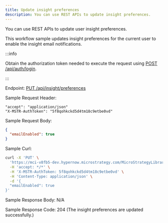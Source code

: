 ```yaml
---
title: Update insight preferences
description: You can use REST APIs to update insight preferences.
---
```


<Available since="2021 Update 10" />

You can use REST APIs to update user insight preferences.

This workflow sample updates insight preferences for the current user to enable the insight email notifications.

:::info

Obtain the authorization token needed to execute the request using [POST /api/auth/login](https://demo.microstrategy.com/MicroStrategyLibrary/api-docs/index.html#/Authentication/postLogin).

:::

Endpoint: [PUT /api/insight/preferences](https://demo.microstrategy.com/MicroStrategyLibrary/api-docs/index.html#/Insight%20Engine%20-%20UserPreferences/modifyPreferences)

Sample Request Header:

```http
"accept": "application/json"
"X-MSTR-AuthToken": "5f8qohkckd5d4tm18c9etbe0vd"
```

Sample Request Body:

```json
{
  "emailEnabled": true
}
```

Sample Curl:

```bash
curl -X 'PUT' \
  'https://mci-v8fb5-dev.hypernow.microstrategy.com/MicroStrategyLibrary/api/insight/preferences' \
  -H 'accept: */*' \
  -H 'X-MSTR-AuthToken: 5f8qohkckd5d4tm18c9etbe0vd' \
  -H 'Content-Type: application/json' \
  -d '{
  "emailEnabled": true
}'
```

Sample Response Body: N/A

Sample Response Code: 204 (The insight preferences are updated successfully.)
